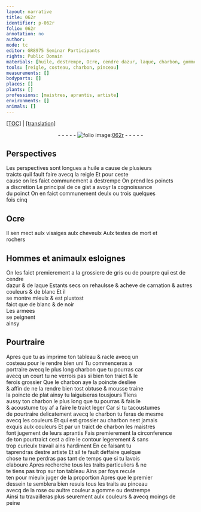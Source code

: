 ```yaml
---
layout: narrative
title: 062r
identifier: p-062r
folio: 062r
annotation: no
author:
mode: tc
editor: GR8975 Seminar Participants
rights: Public Domain
materials: [huile, destrempe, Ocre, cendre dazur, laque, charbon, gomme]
tools: [reigle, costeau, charbon, pinceau]
measurements: []
bodyparts: []
places: []
plants: []
professions: [maistres, aprantis, artiste]
environments: []
animals: []
---
```


<p><a href="{{ site.baseurl }}/diplomatic/">[TOC]</a> | <a href="{{ site.baseurl }}/texts/p-062r_tl/" target="_blank">[translation]</a></p><div class="folio" align="center">- - - - - <a href="http://gallica.bnf.fr/ark:/12148/btv1b10500001g/f129.image" target="_blank"><img src="https://cu-mkp.github.io/2017-workshop-edition/assets/photo-icon.png" alt="folio image: " style="display:inline-block; margin-bottom:-3px;"/>062r</a> - - - - - </div>  
  

## Perspectives

 
Les perspectives <span class="tmp">sont longues</span> a <span class="m">huile</span> a cause de plusieurs<br/> traicts quil fault faire avecq la <span class="tl">reigle</span> Et pour ceste<br/> cause on les faict communem<span class="exp">ent</span> a <span class="m">destrempe</span> On prend les poincts<br/> a discretion Le principal de ce gist <span class="add">a</span> avoyr la cognoissance<br/> du poinct On en faict communem<span class="exp">ent</span> deulx ou trois quelques<br/> fois cinq
 
 
  

## <span class="m">Ocre</span>

 
Il sen mect aulx visaiges aulx cheveulx Aulx testes de mort et<br/> rochers
 
 
  

## Hommes et animaulx esloignes

 
On les faict premierem<span class="exp">ent</span> a la grossiere de gris ou de pourpre qui est de <span class="m">cendre<br/> dazur</span> & de <span class="m">laque</span> Estants secs on rehaulsse & acheve de carnation & autres<br/> couleurs & de blanc Et il<br/> se montre mieulx & est plustost<br/> faict que de blanc & de noir<br/> Les armees<span class="ill"></span><br/> se peignent<br/> ainsy
 
 
  

## Pourtraire

 
Apres que tu as imprime ton tableau & racle avecq un<br/> <span class="tl">costeau</span> pour le rendre bien uni Tu commenceras a<br/> portraire avecq le plus long <span class="tl"><span class="m">charbon</span></span> que tu pourras car<br/> avecq un court tu ne verrois pas si bien ton traict & le<br/> ferois grossier Que le <span class="tl"><span class="m">charbon</span></span> aye la poincte desliee<br/> & affin de ne la rendre bien tost obtuse & mousse traine<br/> la poincte de plat ainsy tu laiguiseras tousjours Tiens<br/> aussy ton <span class="tl"><span class="m">charbon</span></span> le plus long que tu pourras <span class="del">& fais le</span><br/> & acoustume toy <span class="del">af</span> a faire le traict leger Car si tu tacoustumes<br/> de pourtraire delicatem<span class="exp">ent</span> avecq le <span class="tl"><span class="m">charbon</span></span> tu feras de mesme<br/> avecq les couleurs Et qui est grossier au <span class="tl"><span class="m">charbon</span></span> nest jamais<br/> exquis aulx couleurs Et par un traict de <span class="m">charbon</span> les <span class="pro">maistres</span><br/> font jugem<span class="exp">ent</span> de leurs <span class="pro">aprantis</span> Fais premierem<span class="exp">ent</span> la circonference<br/> de ton pourtraict cest a dire le contour legerem<span class="exp">ent</span> & sans<br/> trop curieulx travail ains hardiment En ce faisant tu<br/> taprendras destre <span class="pro">artiste</span> Et sil te fault deffaire quelque<br/> chose tu ne perdras pas tant de temps que si tu lavois<br/> elaboure Apres recherche tous les traits particuliers & ne<br/> te tiens pas trop sur ton tableau Ains par foys recule<br/> ten pour mieulx juger de la proportion Apres que le premier<br/> dessein te semblera bien resuis tous les traits au <span class="tl">pinceau</span><br/> avecq de la rose ou aultre couleur a <span class="m">gomme</span> ou <span class="m">destrempe</span><br/> Ainsi tu travailleras plus seurem<span class="exp">ent</span> aulx couleurs & avecq moings de<br/> <span class="add">peine</span>
 
